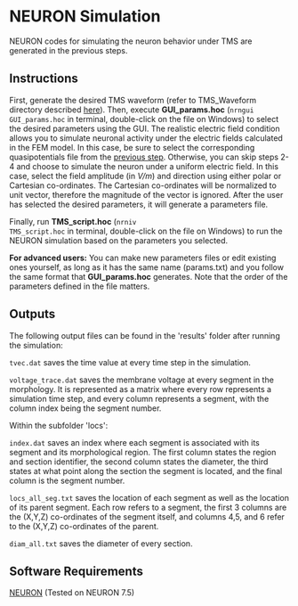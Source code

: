 # NEURON Simulation
NEURON codes for simulating the neuron behavior under TMS are generated in the previous steps.

## Instructions

First, generate the desired TMS waveform (refer to TMS_Waveform directory described [here](../5_TMS_Waveform/)). Then, execute **GUI_params.hoc** (<code>nrngui GUI_params.hoc</code> in terminal, double-click on the file on Windows) to select the desired parameters using the GUI. The realistic electric field condition allows you to simulate neuronal activity under the electric fields calculated in the FEM model. In this case, be sure to select the corresponding quasipotentials file from the [previous step](../4_SimNIBS-NEURON-Coupling/). Otherwise, you can skip steps 2-4 and choose to simulate the neuron under a uniform electric field. In this case, select the field amplitude (in _V/m_) and direction using either polar or Cartesian co-ordinates. The Cartesian co-ordinates will be normalized to unit vector, therefore the magnitude of the vector is ignored. After the user has selected the desired parameters, it will generate a parameters file. 

Finally, run **TMS_script.hoc** (<code>nrniv TMS_script.hoc</code> in terminal, double-click on the file on Windows) to run the NEURON simulation based on the parameters you selected.

**For advanced users:** You can make new parameters files or edit existing ones yourself, as long as it has the same name (params.txt) and you follow the same format that **GUI_params.hoc** generates. Note that the order of the parameters defined in the file matters.

## Outputs
The following output files can be found in the 'results' folder after running the simulation:

<code>tvec.dat</code> saves the time value at every time step in the simulation.

<code>voltage_trace.dat</code> saves the membrane voltage at every segment in the morphology. It is represented as a matrix where every row represents a simulation time step, and every column represents a segment, with the column index being the segment number.

Within the subfolder 'locs':

<code>index.dat</code> saves an index where each segment is associated with its segment and its morphological region. The first column states the region and section identifier, the second column states the diameter, the third states at what point along the section the segment is located, and the final column is the segment number.

<code>locs_all_seg.txt</code> saves the location of each segment as well as the location of its parent segment. Each row refers to a segment, the first 3 columns are the (X,Y,Z) co-ordinates of the segment itself, and columns 4,5, and 6 refer to the (X,Y,Z) co-ordinates of the parent.

<code>diam_all.txt</code> saves the diameter of every section.

## Software Requirements
[NEURON](https://www.neuron.yale.edu/neuron/) (Tested on NEURON 7.5) 
